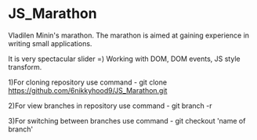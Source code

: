 # JS_Marathon
Vladilen Minin's marathon. The marathon is aimed at gaining experience in writing small applications.


It is very spectacular slider =)
Working with DOM, DOM events, JS style transform.


1)For cloning repository use command - git clone https://github.com/6nikkyhood9/JS_Marathon.git

2)For view branches in repository use command - git branch -r

3)For switching between branches use command - git checkout 'name of branch'
